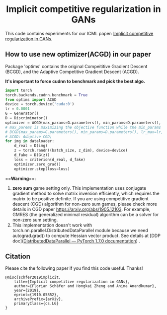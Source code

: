 <h1 align="center">Implicit competitive regularization in GANs</h1>

This code contains experiments for our ICML paper: [Implicit competitive regularization in GANs](http://proceedings.mlr.press/v119/schaefer20a.html).


## How to use new optimizer(ACGD) in our paper
Package 'optims' contains the original Compeititive Gradient Descent (BCGD), and the Adaptive Competitive Gradient Descent (ACGD). 

**It's important to force cudnn to benchmark and pick the best algo.**

```python
import torch
torch.backends.cudnn.benchmark = True
from optims import ACGD
device = torch.device('cuda:0')
lr = 0.0001
G = Generator()
D = Discriminator()
optimizer = ACGD(max_params=G.parameters(), min_params=D.parameters(), lr_max=lr, lr_min=lr, device=device)
# max_parems is maximizing the objective function while the min_params is trying to minimizing it. 
# BCGD(max_params=G.parameters(), min_params=D.parameters(), lr_max=lr, lr_min=lr, device=device)
# ACGD: Adaptive CGD;
for img in dataloader:
    d_real = D(img)
    z = torch.randn((batch_size, z_dim), device=device)
    d_fake = D(G(z))
    loss = criterion(d_real, d_fake)
    optimizer.zero_grad()
    optimizer.step(loss=loss)
```
==**Warning**==: 

1. **zero sum** game setting only. This implementation uses conjugate gradient method to solve matrix inversion efficiently, which requires the matrix to be positive definite. If you are using competitive gradient descent (CGD) algorithm for non-zero sum games, please check more details in CGD paper https://arxiv.org/abs/1905.12103. For example, GMRES (the generalized minimal residual) algorithm can be a solver for non-zero sum setting. 
2. This implementation doesn't work with torch.nn.parallel.DistributedDataParallel module because we need autograd.grad() to compute Hessian vector product. See details at [DDP doc]([DistributedDataParallel — PyTorch 1.7.0 documentation](https://pytorch.org/docs/stable/generated/torch.nn.parallel.DistributedDataParallel.html)) .


## Citation
Please cite the following paper if you find this code useful. Thanks!
```
@misc{schfer2019implicit,
    title={Implicit competitive regularization in GANs},
    author={Florian Schäfer and Hongkai Zheng and Anima Anandkumar},
    year={2019},
    eprint={1910.05852},
    archivePrefix={arXiv},
    primaryClass={cs.LG}
}
```
